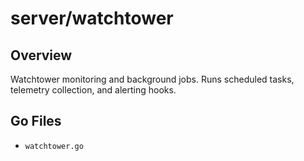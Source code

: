 # server/watchtower

## Overview

Watchtower monitoring and background jobs. Runs scheduled tasks, telemetry collection, and alerting hooks.

## Go Files

- `watchtower.go`
